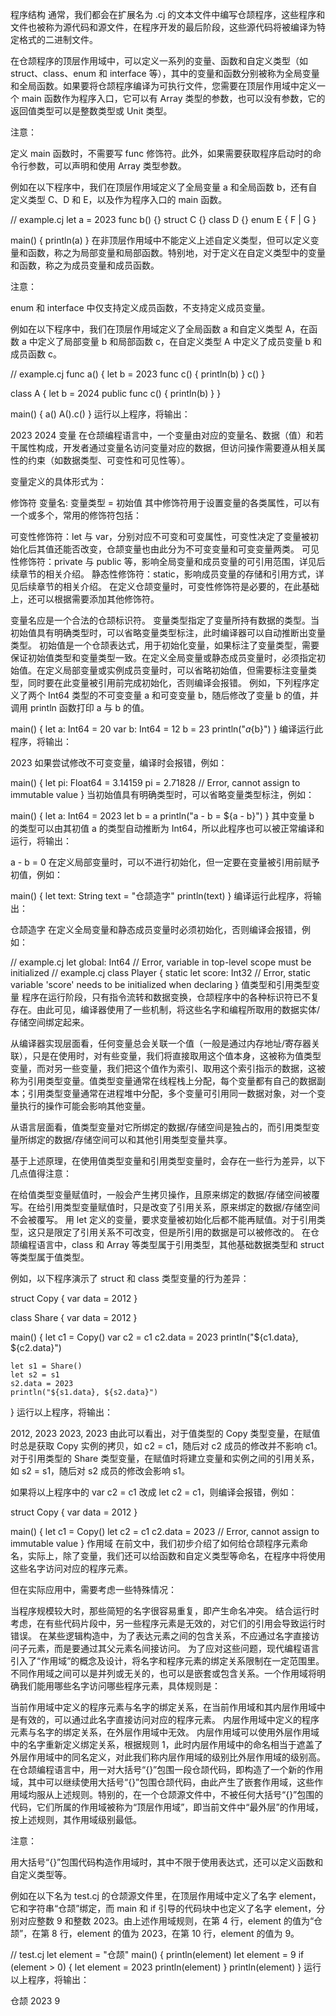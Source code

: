 程序结构
通常，我们都会在扩展名为 .cj 的文本文件中编写仓颉程序，这些程序和文件也被称为源代码和源文件，在程序开发的最后阶段，这些源代码将被编译为特定格式的二进制文件。

在仓颉程序的顶层作用域中，可以定义一系列的变量、函数和自定义类型（如 struct、class、enum 和 interface 等），其中的变量和函数分别被称为全局变量和全局函数。如果要将仓颉程序编译为可执行文件，您需要在顶层作用域中定义一个 main 函数作为程序入口，它可以有 Array<String> 类型的参数，也可以没有参数，它的返回值类型可以是整数类型或 Unit 类型。

注意：

定义 main 函数时，不需要写 func 修饰符。此外，如果需要获取程序启动时的命令行参数，可以声明和使用 Array<String> 类型参数。

例如在以下程序中，我们在顶层作用域定义了全局变量 a 和全局函数 b，还有自定义类型 C、D 和 E，以及作为程序入口的 main 函数。

// example.cj
let a = 2023
func b() {}
struct C {}
class D {}
enum E { F | G }

main() {
    println(a)
}
在非顶层作用域中不能定义上述自定义类型，但可以定义变量和函数，称之为局部变量和局部函数。特别地，对于定义在自定义类型中的变量和函数，称之为成员变量和成员函数。

注意：

enum 和 interface 中仅支持定义成员函数，不支持定义成员变量。

例如在以下程序中，我们在顶层作用域定义了全局函数 a 和自定义类型 A，在函数 a 中定义了局部变量 b 和局部函数 c，在自定义类型 A 中定义了成员变量 b 和成员函数 c。

// example.cj
func a() {
    let b = 2023
    func c() {
        println(b)
    }
    c()
}

class A {
    let b = 2024
    public func c() {
        println(b)
    }
}

main() {
    a()
    A().c()
}
运行以上程序，将输出：

2023
2024
变量
在仓颉编程语言中，一个变量由对应的变量名、数据（值）和若干属性构成，开发者通过变量名访问变量对应的数据，但访问操作需要遵从相关属性的约束（如数据类型、可变性和可见性等）。

变量定义的具体形式为：

修饰符 变量名: 变量类型 = 初始值
其中修饰符用于设置变量的各类属性，可以有一个或多个，常用的修饰符包括：

可变性修饰符：let 与 var，分别对应不可变和可变属性，可变性决定了变量被初始化后其值还能否改变，仓颉变量也由此分为不可变变量和可变变量两类。
可见性修饰符：private 与 public 等，影响全局变量和成员变量的可引用范围，详见后续章节的相关介绍。
静态性修饰符：static，影响成员变量的存储和引用方式，详见后续章节的相关介绍。
在定义仓颉变量时，可变性修饰符是必要的，在此基础上，还可以根据需要添加其他修饰符。

变量名应是一个合法的仓颉标识符。
变量类型指定了变量所持有数据的类型。当初始值具有明确类型时，可以省略变量类型标注，此时编译器可以自动推断出变量类型。
初始值是一个仓颉表达式，用于初始化变量，如果标注了变量类型，需要保证初始值类型和变量类型一致。在定义全局变量或静态成员变量时，必须指定初始值。在定义局部变量或实例成员变量时，可以省略初始值，但需要标注变量类型，同时要在此变量被引用前完成初始化，否则编译会报错。
例如，下列程序定义了两个 Int64 类型的不可变变量 a 和可变变量 b，随后修改了变量 b 的值，并调用 println 函数打印 a 与 b 的值。

main() {
    let a: Int64 = 20
    var b: Int64 = 12
    b = 23
    println("${a}${b}")
}
编译运行此程序，将输出：

2023
如果尝试修改不可变变量，编译时会报错，例如：

main() {
    let pi: Float64 = 3.14159
    pi = 2.71828 // Error, cannot assign to immutable value
}
当初始值具有明确类型时，可以省略变量类型标注，例如：

main() {
    let a: Int64 = 2023
    let b = a
    println("a - b = ${a - b}")
}
其中变量 b 的类型可以由其初值 a 的类型自动推断为 Int64，所以此程序也可以被正常编译和运行，将输出：

a - b = 0
在定义局部变量时，可以不进行初始化，但一定要在变量被引用前赋予初值，例如：

main() {
    let text: String
    text = "仓颉造字"
    println(text)
}
编译运行此程序，将输出：

仓颉造字
在定义全局变量和静态成员变量时必须初始化，否则编译会报错，例如：

// example.cj
let global: Int64 // Error, variable in top-level scope must be initialized
// example.cj
class Player {
    static let score: Int32 // Error, static variable 'score' needs to be initialized when declaring
}
值类型和引用类型变量
程序在运行阶段，只有指令流转和数据变换，仓颉程序中的各种标识符已不复存在。由此可见，编译器使用了一些机制，将这些名字和编程所取用的数据实体/存储空间绑定起来。

从编译器实现层面看，任何变量总会关联一个值（一般是通过内存地址/寄存器关联），只是在使用时，对有些变量，我们将直接取用这个值本身，这被称为值类型变量，而对另一些变量，我们把这个值作为索引、取用这个索引指示的数据，这被称为引用类型变量。值类型变量通常在线程栈上分配，每个变量都有自己的数据副本；引用类型变量通常在进程堆中分配，多个变量可引用同一数据对象，对一个变量执行的操作可能会影响其他变量。

从语言层面看，值类型变量对它所绑定的数据/存储空间是独占的，而引用类型变量所绑定的数据/存储空间可以和其他引用类型变量共享。

基于上述原理，在使用值类型变量和引用类型变量时，会存在一些行为差异，以下几点值得注意：

在给值类型变量赋值时，一般会产生拷贝操作，且原来绑定的数据/存储空间被覆写。在给引用类型变量赋值时，只是改变了引用关系，原来绑定的数据/存储空间不会被覆写。
用 let 定义的变量，要求变量被初始化后都不能再赋值。对于引用类型，这只是限定了引用关系不可改变，但是所引用的数据是可以被修改的。
在仓颉编程语言中，class 和 Array 等类型属于引用类型，其他基础数据类型和 struct 等类型属于值类型。

例如，以下程序演示了 struct 和 class 类型变量的行为差异：

struct Copy {
    var data = 2012
}

class Share {
    var data = 2012
}

main() {
    let c1 = Copy()
    var c2 = c1
    c2.data = 2023
    println("${c1.data}, ${c2.data}")

    let s1 = Share()
    let s2 = s1
    s2.data = 2023
    println("${s1.data}, ${s2.data}")
}
运行以上程序，将输出：

2012, 2023
2023, 2023
由此可以看出，对于值类型的 Copy 类型变量，在赋值时总是获取 Copy 实例的拷贝，如 c2 = c1，随后对 c2 成员的修改并不影响 c1。对于引用类型的 Share 类型变量，在赋值时将建立变量和实例之间的引用关系，如 s2 = s1，随后对 s2 成员的修改会影响 s1。

如果将以上程序中的 var c2 = c1 改成 let c2 = c1，则编译会报错，例如：

struct Copy {
    var data = 2012
}

main() {
    let c1 = Copy()
    let c2 = c1
    c2.data = 2023 // Error, cannot assign to immutable value
}
作用域
在前文中，我们初步介绍了如何给仓颉程序元素命名，实际上，除了变量，我们还可以给函数和自定义类型等命名，在程序中将使用这些名字访问对应的程序元素。

但在实际应用中，需要考虑一些特殊情况：

当程序规模较大时，那些简短的名字很容易重复，即产生命名冲突。
结合运行时考虑，在有些代码片段中，另一些程序元素是无效的，对它们的引用会导致运行时错误。
在某些逻辑构造中，为了表达元素之间的包含关系，不应通过名字直接访问子元素，而是要通过其父元素名间接访问。
为了应对这些问题，现代编程语言引入了“作用域”的概念及设计，将名字和程序元素的绑定关系限制在一定范围里。不同作用域之间可以是并列或无关的，也可以是嵌套或包含关系。一个作用域将明确我们能用哪些名字访问哪些程序元素，具体规则是：

当前作用域中定义的程序元素与名字的绑定关系，在当前作用域和其内层作用域中是有效的，可以通过此名字直接访问对应的程序元素。
内层作用域中定义的程序元素与名字的绑定关系，在外层作用域中无效。
内层作用域可以使用外层作用域中的名字重新定义绑定关系，根据规则 1，此时内层作用域中的命名相当于遮盖了外层作用域中的同名定义，对此我们称内层作用域的级别比外层作用域的级别高。
在仓颉编程语言中，用一对大括号“{}”包围一段仓颉代码，即构造了一个新的作用域，其中可以继续使用大括号“{}”包围仓颉代码，由此产生了嵌套作用域，这些作用域均服从上述规则。特别的，在一个仓颉源文件中，不被任何大括号“{}”包围的代码，它们所属的作用域被称为“顶层作用域”，即当前文件中“最外层”的作用域，按上述规则，其作用域级别最低。

注意：

用大括号“{}”包围代码构造作用域时，其中不限于使用表达式，还可以定义函数和自定义类型等。

例如在以下名为 test.cj 的仓颉源文件里，在顶层作用域中定义了名字 element，它和字符串“仓颉”绑定，而 main 和 if 引导的代码块中也定义了名字 element，分别对应整数 9 和整数 2023。由上述作用域规则，在第 4 行，element 的值为“仓颉”，在第 8 行，element 的值为 2023，在第 10 行，element 的值为 9。

// test.cj
let element = "仓颉"
main() {
    println(element)
    let element = 9
    if (element > 0) {
        let element = 2023
        println(element)
    }
    println(element)
}
运行以上程序，将输出：

仓颉
2023
9